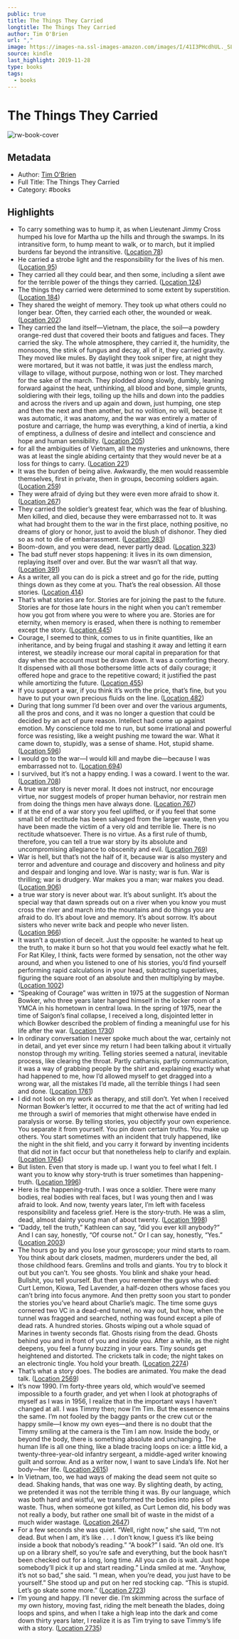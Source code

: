 ```yaml
---
public: true
title: The Things They Carried
longtitle: The Things They Carried
author: Tim O'Brien
url: ","
image: https://images-na.ssl-images-amazon.com/images/I/41I3PHcdhUL._SL200_.jpg
source: kindle
last_highlight: 2019-11-28
type: books
tags:
  - books
---
```

# The Things They Carried

![rw-book-cover](https://images-na.ssl-images-amazon.com/images/I/41I3PHcdhUL._SL200_.jpg)

## Metadata
- Author: [Tim O'Brien](Tim%20O'Brien.md)
- Full Title: The Things They Carried
- Category: #books

## Highlights
- To carry something was to hump it, as when Lieutenant Jimmy Cross humped his love for Martha up the hills and through the swamps. In its intransitive form, to hump meant to walk, or to march, but it implied burdens far beyond the intransitive. ([Location 78](https://readwise.io/to_kindle?action=open&asin=B002TWIVNA&location=78))
- He carried a strobe light and the responsibility for the lives of his men. ([Location 95](https://readwise.io/to_kindle?action=open&asin=B002TWIVNA&location=95))
- They carried all they could bear, and then some, including a silent awe for the terrible power of the things they carried. ([Location 124](https://readwise.io/to_kindle?action=open&asin=B002TWIVNA&location=124))
- The things they carried were determined to some extent by superstition. ([Location 184](https://readwise.io/to_kindle?action=open&asin=B002TWIVNA&location=184))
- They shared the weight of memory. They took up what others could no longer bear. Often, they carried each other, the wounded or weak. ([Location 202](https://readwise.io/to_kindle?action=open&asin=B002TWIVNA&location=202))
- They carried the land itself—Vietnam, the place, the soil—a powdery orange-red dust that covered their boots and fatigues and faces. They carried the sky. The whole atmosphere, they carried it, the humidity, the monsoons, the stink of fungus and decay, all of it, they carried gravity. They moved like mules. By daylight they took sniper fire, at night they were mortared, but it was not battle, it was just the endless march, village to village, without purpose, nothing won or lost. They marched for the sake of the march. They plodded along slowly, dumbly, leaning forward against the heat, unthinking, all blood and bone, simple grunts, soldiering with their legs, toiling up the hills and down into the paddies and across the rivers and up again and down, just humping, one step and then the next and then another, but no volition, no will, because it was automatic, it was anatomy, and the war was entirely a matter of posture and carriage, the hump was everything, a kind of inertia, a kind of emptiness, a dullness of desire and intellect and conscience and hope and human sensibility. ([Location 205](https://readwise.io/to_kindle?action=open&asin=B002TWIVNA&location=205))
- for all the ambiguities of Vietnam, all the mysteries and unknowns, there was at least the single abiding certainty that they would never be at a loss for things to carry. ([Location 221](https://readwise.io/to_kindle?action=open&asin=B002TWIVNA&location=221))
- It was the burden of being alive. Awkwardly, the men would reassemble themselves, first in private, then in groups, becoming soldiers again. ([Location 259](https://readwise.io/to_kindle?action=open&asin=B002TWIVNA&location=259))
- They were afraid of dying but they were even more afraid to show it. ([Location 267](https://readwise.io/to_kindle?action=open&asin=B002TWIVNA&location=267))
- They carried the soldier’s greatest fear, which was the fear of blushing. Men killed, and died, because they were embarrassed not to. It was what had brought them to the war in the first place, nothing positive, no dreams of glory or honor, just to avoid the blush of dishonor. They died so as not to die of embarrassment. ([Location 283](https://readwise.io/to_kindle?action=open&asin=B002TWIVNA&location=283))
- Boom-down, and you were dead, never partly dead. ([Location 323](https://readwise.io/to_kindle?action=open&asin=B002TWIVNA&location=323))
- The bad stuff never stops happening: it lives in its own dimension, replaying itself over and over. But the war wasn’t all that way. ([Location 391](https://readwise.io/to_kindle?action=open&asin=B002TWIVNA&location=391))
- As a writer, all you can do is pick a street and go for the ride, putting things down as they come at you. That’s the real obsession. All those stories. ([Location 414](https://readwise.io/to_kindle?action=open&asin=B002TWIVNA&location=414))
- That’s what stories are for. Stories are for joining the past to the future. Stories are for those late hours in the night when you can’t remember how you got from where you were to where you are. Stories are for eternity, when memory is erased, when there is nothing to remember except the story. ([Location 445](https://readwise.io/to_kindle?action=open&asin=B002TWIVNA&location=445))
- Courage, I seemed to think, comes to us in finite quantities, like an inheritance, and by being frugal and stashing it away and letting it earn interest, we steadily increase our moral capital in preparation for that day when the account must be drawn down. It was a comforting theory. It dispensed with all those bothersome little acts of daily courage; it offered hope and grace to the repetitive coward; it justified the past while amortizing the future. ([Location 455](https://readwise.io/to_kindle?action=open&asin=B002TWIVNA&location=455))
- If you support a war, if you think it’s worth the price, that’s fine, but you have to put your own precious fluids on the line. ([Location 482](https://readwise.io/to_kindle?action=open&asin=B002TWIVNA&location=482))
- During that long summer I’d been over and over the various arguments, all the pros and cons, and it was no longer a question that could be decided by an act of pure reason. Intellect had come up against emotion. My conscience told me to run, but some irrational and powerful force was resisting, like a weight pushing me toward the war. What it came down to, stupidly, was a sense of shame. Hot, stupid shame. ([Location 596](https://readwise.io/to_kindle?action=open&asin=B002TWIVNA&location=596))
- I would go to the war—I would kill and maybe die—because I was embarrassed not to. ([Location 694](https://readwise.io/to_kindle?action=open&asin=B002TWIVNA&location=694))
- I survived, but it’s not a happy ending. I was a coward. I went to the war. ([Location 708](https://readwise.io/to_kindle?action=open&asin=B002TWIVNA&location=708))
- A true war story is never moral. It does not instruct, nor encourage virtue, nor suggest models of proper human behavior, nor restrain men from doing the things men have always done. ([Location 767](https://readwise.io/to_kindle?action=open&asin=B002TWIVNA&location=767))
- If at the end of a war story you feel uplifted, or if you feel that some small bit of rectitude has been salvaged from the larger waste, then you have been made the victim of a very old and terrible lie. There is no rectitude whatsoever. There is no virtue. As a first rule of thumb, therefore, you can tell a true war story by its absolute and uncompromising allegiance to obscenity and evil. ([Location 769](https://readwise.io/to_kindle?action=open&asin=B002TWIVNA&location=769))
- War is hell, but that’s not the half of it, because war is also mystery and terror and adventure and courage and discovery and holiness and pity and despair and longing and love. War is nasty; war is fun. War is thrilling; war is drudgery. War makes you a man; war makes you dead. ([Location 906](https://readwise.io/to_kindle?action=open&asin=B002TWIVNA&location=906))
- a true war story is never about war. It’s about sunlight. It’s about the special way that dawn spreads out on a river when you know you must cross the river and march into the mountains and do things you are afraid to do. It’s about love and memory. It’s about sorrow. It’s about sisters who never write back and people who never listen. ([Location 966](https://readwise.io/to_kindle?action=open&asin=B002TWIVNA&location=966))
- It wasn’t a question of deceit. Just the opposite: he wanted to heat up the truth, to make it burn so hot that you would feel exactly what he felt. For Rat Kiley, I think, facts were formed by sensation, not the other way around, and when you listened to one of his stories, you’d find yourself performing rapid calculations in your head, subtracting superlatives, figuring the square root of an absolute and then multiplying by maybe. ([Location 1002](https://readwise.io/to_kindle?action=open&asin=B002TWIVNA&location=1002))
- “Speaking of Courage” was written in 1975 at the suggestion of Norman Bowker, who three years later hanged himself in the locker room of a YMCA in his hometown in central Iowa. In the spring of 1975, near the time of Saigon’s final collapse, I received a long, disjointed letter in which Bowker described the problem of finding a meaningful use for his life after the war. ([Location 1730](https://readwise.io/to_kindle?action=open&asin=B002TWIVNA&location=1730))
- In ordinary conversation I never spoke much about the war, certainly not in detail, and yet ever since my return I had been talking about it virtually nonstop through my writing. Telling stories seemed a natural, inevitable process, like clearing the throat. Partly catharsis, partly communication, it was a way of grabbing people by the shirt and explaining exactly what had happened to me, how I’d allowed myself to get dragged into a wrong war, all the mistakes I’d made, all the terrible things I had seen and done. ([Location 1761](https://readwise.io/to_kindle?action=open&asin=B002TWIVNA&location=1761))
- I did not look on my work as therapy, and still don’t. Yet when I received Norman Bowker’s letter, it occurred to me that the act of writing had led me through a swirl of memories that might otherwise have ended in paralysis or worse. By telling stories, you objectify your own experience. You separate it from yourself. You pin down certain truths. You make up others. You start sometimes with an incident that truly happened, like the night in the shit field, and you carry it forward by inventing incidents that did not in fact occur but that nonetheless help to clarify and explain. ([Location 1764](https://readwise.io/to_kindle?action=open&asin=B002TWIVNA&location=1764))
- But listen. Even that story is made up. I want you to feel what I felt. I want you to know why story-truth is truer sometimes than happening-truth. ([Location 1996](https://readwise.io/to_kindle?action=open&asin=B002TWIVNA&location=1996))
- Here is the happening-truth. I was once a soldier. There were many bodies, real bodies with real faces, but I was young then and I was afraid to look. And now, twenty years later, I’m left with faceless responsibility and faceless grief. Here is the story-truth. He was a slim, dead, almost dainty young man of about twenty. ([Location 1998](https://readwise.io/to_kindle?action=open&asin=B002TWIVNA&location=1998))
- “Daddy, tell the truth,” Kathleen can say, “did you ever kill anybody?” And I can say, honestly, “Of course not.” Or I can say, honestly, “Yes.” ([Location 2003](https://readwise.io/to_kindle?action=open&asin=B002TWIVNA&location=2003))
- The hours go by and you lose your gyroscope; your mind starts to roam. You think about dark closets, madmen, murderers under the bed, all those childhood fears. Gremlins and trolls and giants. You try to block it out but you can’t. You see ghosts. You blink and shake your head. Bullshit, you tell yourself. But then you remember the guys who died: Curt Lemon, Kiowa, Ted Lavender, a half-dozen others whose faces you can’t bring into focus anymore. And then pretty soon you start to ponder the stories you’ve heard about Charlie’s magic. The time some guys cornered two VC in a dead-end tunnel, no way out, but how, when the tunnel was fragged and searched, nothing was found except a pile of dead rats. A hundred stories. Ghosts wiping out a whole squad of Marines in twenty seconds flat. Ghosts rising from the dead. Ghosts behind you and in front of you and inside you. After a while, as the night deepens, you feel a funny buzzing in your ears. Tiny sounds get heightened and distorted. The crickets talk in code; the night takes on an electronic tingle. You hold your breath. ([Location 2274](https://readwise.io/to_kindle?action=open&asin=B002TWIVNA&location=2274))
- That’s what a story does. The bodies are animated. You make the dead talk. ([Location 2569](https://readwise.io/to_kindle?action=open&asin=B002TWIVNA&location=2569))
- It’s now 1990. I’m forty-three years old, which would’ve seemed impossible to a fourth grader, and yet when I look at photographs of myself as I was in 1956, I realize that in the important ways I haven’t changed at all. I was Timmy then; now I’m Tim. But the essence remains the same. I’m not fooled by the baggy pants or the crew cut or the happy smile—I know my own eyes—and there is no doubt that the Timmy smiling at the camera is the Tim I am now. Inside the body, or beyond the body, there is something absolute and unchanging. The human life is all one thing, like a blade tracing loops on ice: a little kid, a twenty-three-year-old infantry sergeant, a middle-aged writer knowing guilt and sorrow. And as a writer now, I want to save Linda’s life. Not her body—her life. ([Location 2615](https://readwise.io/to_kindle?action=open&asin=B002TWIVNA&location=2615))
- In Vietnam, too, we had ways of making the dead seem not quite so dead. Shaking hands, that was one way. By slighting death, by acting, we pretended it was not the terrible thing it was. By our language, which was both hard and wistful, we transformed the bodies into piles of waste. Thus, when someone got killed, as Curt Lemon did, his body was not really a body, but rather one small bit of waste in the midst of a much wider wastage. ([Location 2647](https://readwise.io/to_kindle?action=open&asin=B002TWIVNA&location=2647))
- For a few seconds she was quiet. “Well, right now,” she said, “I’m not dead. But when I am, it’s like . . . I don’t know, I guess it’s like being inside a book that nobody’s reading.” “A book?” I said. “An old one. It’s up on a library shelf, so you’re safe and everything, but the book hasn’t been checked out for a long, long time. All you can do is wait. Just hope somebody’ll pick it up and start reading.” Linda smiled at me. “Anyhow, it’s not so bad,” she said. “I mean, when you’re dead, you just have to be yourself.” She stood up and put on her red stocking cap. “This is stupid. Let’s go skate some more.” ([Location 2723](https://readwise.io/to_kindle?action=open&asin=B002TWIVNA&location=2723))
- I’m young and happy. I’ll never die. I’m skimming across the surface of my own history, moving fast, riding the melt beneath the blades, doing loops and spins, and when I take a high leap into the dark and come down thirty years later, I realize it is as Tim trying to save Timmy’s life with a story. ([Location 2735](https://readwise.io/to_kindle?action=open&asin=B002TWIVNA&location=2735))
